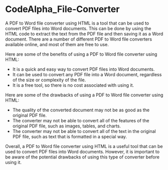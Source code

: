 # CodeAlpha_File-Converter
A PDF to Word file converter using HTML is a tool that can be used to convert PDF files into Word documents. This can be done by using the HTML code to extract the text from the PDF file and then saving it as a Word document. There are a number of different PDF to Word file converters available online, and most of them are free to use.

Here are some of the benefits of using a PDF to Word file converter using HTML:

* It is a quick and easy way to convert PDF files into Word documents.
* It can be used to convert any PDF file into a Word document, regardless of the size or complexity of the file.
* It is a free tool, so there is no cost associated with using it.

Here are some of the drawbacks of using a PDF to Word file converter using HTML:

* The quality of the converted document may not be as good as the original PDF file.
* The converter may not be able to convert all of the features of the original PDF file, such as images, tables, and charts.
* The converter may not be able to convert all of the text in the original PDF file, such as text that is formatted in a special way.

Overall, a PDF to Word file converter using HTML is a useful tool that can be used to convert PDF files into Word documents. However, it is important to be aware of the potential drawbacks of using this type of converter before using it.
